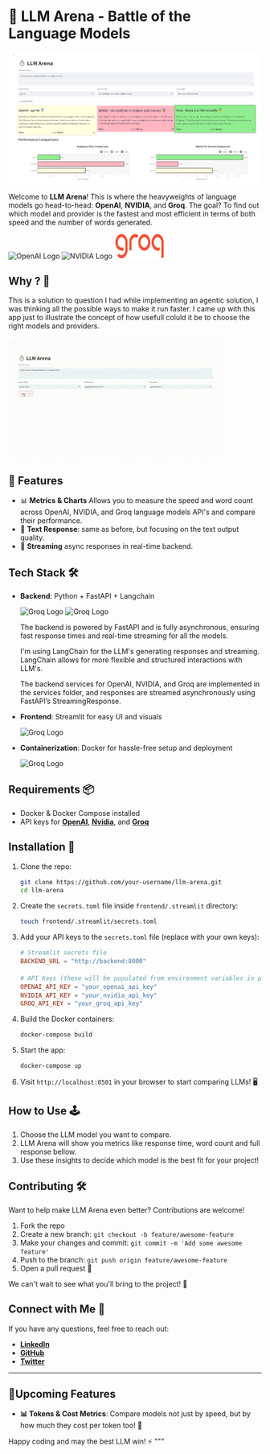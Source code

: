 # 🤖 LLM Arena - Battle of the Language Models

<img src="demo.png" width=750>

Welcome to **LLM Arena**! This is where the heavyweights of language models go head-to-head: **OpenAI**, **NVIDIA**, and **Groq**. The goal? To find out which model and provider is the fastest and most efficient in terms of both speed and the number of words generated.

<img src="https://upload.wikimedia.org/wikipedia/commons/thumb/4/4d/OpenAI_Logo.svg/512px-OpenAI_Logo.svg.png" alt="OpenAI Logo" width="100" height="50"> <img src="https://www.nvidia.com/content/dam/en-zz/Solutions/about-nvidia/logo-and-brand/01-nvidia-logo-vert-500x200-2c50-d.png" alt="NVIDIA Logo" width="100" height="50"> <img src="https://raw.githubusercontent.com/RMNCLDYO/groq-ai-toolkit/main/.github/groq-logo.png" alt="Groq Logo" width="100" height="50">

## Why ? 🤔

This is a solution to question I had while implementing an agentic solution, I was thinking all the possible ways to make it run faster. I came up with this app just to illustrate the concept of how usefull coluld it be to choose the right models and providers.

<img src="demo.gif">

## 🚀 Features

- 📊 **Metrics & Charts** Allows you to measure the speed and word count across OpenAI, NVIDIA, and Groq language models API's and compare their performance.
- 📝 **Text Response**: same as before, but focusing on the text output quality.
- 🚥 **Streaming** async responses in real-time backend.

## Tech Stack 🛠️

- **Backend**: Python + FastAPI + Langchain

  <img src="https://www.simplilearn.com/ice9/free_resources_article_thumb/FastAPI_b.jpg" alt="Groq Logo" width="100" height="50">
  <img src="  https://miro.medium.com/v2/resize:fit:1200/1*-PlFCd_VBcALKReO3ZaOEg.png" alt="Groq Logo" width="100" height="50">

  The backend is powered by FastAPI and is fully asynchronous, ensuring fast response times and real-time streaming for all the models.

  I'm using LangChain for the LLM's generating responses and streaming.
  LangChain allows for more flexible and structured interactions with LLM's.

  The backend services for OpenAI, NVIDIA, and Groq are implemented in the services folder, and responses are streamed asynchronously using FastAPI’s StreamingResponse.

- **Frontend**: Streamlit for easy UI and visuals

  <img src="https://streamlit.io/images/brand/streamlit-logo-primary-colormark-darktext.png" alt="Groq Logo" width="100" height="50">

- **Containerization**: Docker for hassle-free setup and deployment

  <img src="https://www.docker.com/wp-content/uploads/2023/08/logo-guide-logos-1.svg" alt="Groq Logo" width="100" height="50">

## Requirements 📦

- Docker & Docker Compose installed
- API keys for [**OpenAI**](https://platform.openai.com/), [**Nvidia**](https://build.nvidia.com/), and [**Groq**](https://console.groq.com/)

## Installation 🔧

1. Clone the repo:

   ```bash
   git clone https://github.com/your-username/llm-arena.git
   cd llm-arena
   ```

2. Create the `secrets.toml` file inside `frontend/.streamlit` directory:

   ```bash
   touch frontend/.streamlit/secrets.toml
   ```

3. Add your API keys to the `secrets.toml` file (replace with your own keys):

   ```toml
   # Streamlit secrets file
   BACKEND_URL = "http://backend:8000"

   # API Keys (these will be populated from environment variables in production)
   OPENAI_API_KEY = "your_openai_api_key"
   NVIDIA_API_KEY = "your_nvidia_api_key"
   GROQ_API_KEY = "your_groq_api_key"
   ```

4. Build the Docker containers:

   ```bash
   docker-compose build
   ```

5. Start the app:

   ```bash
   docker-compose up
   ```

6. Visit `http://localhost:8501` in your browser to start comparing LLMs! 🖥️

## How to Use 🕹️

1. Choose the LLM model you want to compare.
2. LLM Arena will show you metrics like response time, word count and full response bellow.
3. Use these insights to decide which model is the best fit for your project!

## Contributing 🛠️

Want to help make LLM Arena even better? Contributions are welcome!

1. Fork the repo
2. Create a new branch: `git checkout -b feature/awesome-feature`
3. Make your changes and commit: `git commit -m 'Add some awesome feature'`
4. Push to the branch: `git push origin feature/awesome-feature`
5. Open a pull request 🚀

We can't wait to see what you'll bring to the project! 🙌

## Connect with Me 💬

If you have any questions, feel free to reach out:

- **[LinkedIn](https://www.linkedin.com/in/gutierrezfrancois/)**
- **[GitHub](https://github.com/DrZuzzjen)**
- **[Twitter](https://x.com/Farmacod)**

---

## 🎯Upcoming Features

- **📊 Tokens & Cost Metrics**: Compare models not just by speed, but by how much they cost per token too! 💸

Happy coding and may the best LLM win! ⚡
"""
